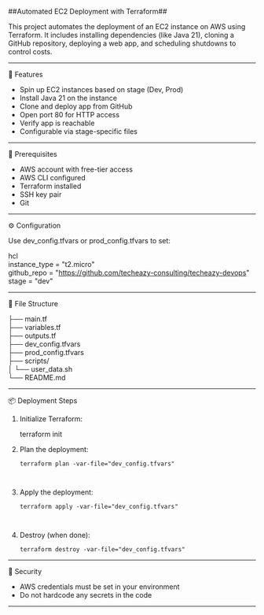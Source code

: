 ##Automated EC2 Deployment with Terraform##

This project automates the deployment of an EC2 instance on AWS using Terraform. It includes installing dependencies (like Java 21), cloning a GitHub repository, deploying a web app, and scheduling shutdowns to control costs.

---

🚀 Features

- Spin up EC2 instances based on stage (Dev, Prod)
- Install Java 21 on the instance
- Clone and deploy app from GitHub
- Open port 80 for HTTP access
- Verify app is reachable
- Configurable via stage-specific files

---

🔧 Prerequisites

- AWS account with free-tier access
- AWS CLI configured
- Terraform installed
- SSH key pair
- Git

---

⚙ Configuration

Use dev_config.tfvars or prod_config.tfvars to set:   
     
hcl                                
instance_type = "t2.micro"                                                       
github_repo   = "https://github.com/techeazy-consulting/techeazy-devops"            
stage         = "dev"                          

---


📁 File Structure        
                  
                     
├── main.tf              
├── variables.tf                      
├── outputs.tf                  
├── dev_config.tfvars                    
├── prod_config.tfvars                  
├── scripts/                     
│   └── user_data.sh                           
└── README.md                                      


---

📦 Deployment Steps

1. Initialize Terraform:        
                   
   terraform init              
                                  
                           
2. Plan the deployment:             
   ```                                               
   terraform plan -var-file="dev_config.tfvars"          
                             
                             
3. Apply the deployment:                      
   ```                                               
   terraform apply -var-file="dev_config.tfvars"              
                               
                             
4. Destroy (when done):       
   ```                                                   
   terraform destroy -var-file="dev_config.tfvars"      
   ```                   
                   
---               

🔐 Security

- AWS credentials must be set in your environment
- Do not hardcode any secrets in the code

---
